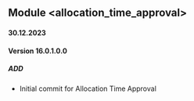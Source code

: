 ## Module <allocation_time_approval>
#### 30.12.2023
#### Version 16.0.1.0.0
##### ADD
- Initial commit for Allocation Time Approval
